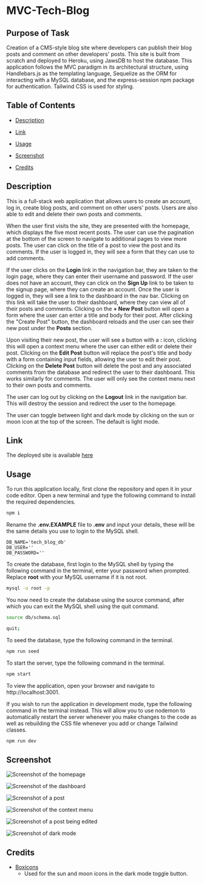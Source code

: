 # MVC-Tech-Blog

## Purpose of Task

Creation of a CMS-style blog site where developers can publish their blog posts and comment on other developers' posts. This site is built from scratch and deployed to Heroku, using JawsDB to host the database. This application follows the MVC paradigm in its architectural structure, using Handlebars.js as the templating language, Sequelize as the ORM for interacting with a MySQL database, and the express-session npm package for authentication. Tailwind CSS is used for styling.

## Table of Contents

- [Description](#description)

- [Link](#link)

- [Usage](#usage)

- [Screenshot](#demonstration-video)

- [Credits](#credits)

## Description

This is a full-stack web application that allows users to create an account, log in, create blog posts, and comment on other users' posts. Users are also able to edit and delete their own posts and comments.

When the user first visits the site, they are presented with the homepage, which displays the five most recent posts. The user can use the pagination at the bottom of the screen to navigate to additional pages to view more posts. The user can click on the title of a post to view the post and its comments. If the user is logged in, they will see a form that they can use to add comments.

If the user clicks on the **Login** link in the navigation bar, they are taken to the login page, where they can enter their username and password. If the user does not have an account, they can click on the **Sign Up** link to be taken to the signup page, where they can create an account. Once the user is logged in, they will see a link to the dashboard in the nav bar. Clicking on this link will take the user to their dashboard, where they can view all of their posts and comments. Clicking on the **+ New Post** button will open a form where the user can enter a title and body for their post. After clicking the "Create Post" button, the dashboard reloads and the user can see their new post under the **Posts** section.

Upon visiting their new post, the user will see a button with a **:** icon, clicking this will open a context menu where the user can either edit or delete their post. Clicking on the **Edit Post** button will replace the post's title and body with a form containing input fields, allowing the user to edit their post. Clicking on the **Delete Post** button will delete the post and any associated comments from the database and redirect the user to their dashboard. This works similarly for comments. The user will only see the context menu next to their own posts and comments.

The user can log out by clicking on the **Logout** link in the navigation bar. This will destroy the session and redirect the user to the homepage.

The user can toggle between light and dark mode by clicking on the sun or moon icon at the top of the screen. The default is light mode.

## Link

The deployed site is available [here](https://peaceful-gorge-49930-91553d826a7d.herokuapp.com/)

## Usage

To run this application locally, first clone the repository and open it in your code editor. Open a new terminal and type the following command to install the required dependencies.

```sh
npm i
```

Rename the **.env.EXAMPLE** file to **.env** and input your details, these will be the same details you use to login to the MySQL shell.

```dosini
DB_NAME='tech_blog_db'
DB_USER=''
DB_PASSWORD=''
```

To create the database, first login to the MySQL shell by typing the following command in the terminal, enter your password when prompted. Replace **root** with your MySQL username if it is not root.

```sh
mysql -u root -p
```

You now need to create the database using the source command, after which you can exit the MySQL shell using the quit command.

```sh
source db/schema.sql
```

```sh
quit;
```

To seed the database, type the following command in the terminal.

```sh
npm run seed
```

To start the server, type the following command in the terminal.

```sh
npm start
```

To view the application, open your browser and navigate to http://localhost:3001.

If you wish to run the application in development mode, type the following command in the terminal instead. This will allow you to use nodemon to automatically restart the server whenever you make changes to the code as well as rebuilding the CSS file whenever you add or change Tailwind classes.

```sh
npm run dev
```

## Screenshot

![Screenshot of the homepage](./public/assets/images/homepage.png)

![Screenshot of the dashboard](./public/assets/images/dashboard.png)

![Screenshot of a post](./public/assets/images/post.png)

![Screenshot of the context menu](./public/assets/images/context-menu.png)

![Screenshot of a post being edited](./public/assets/images/edit-post.png)

![Screenshot of dark mode](./public/assets/images/dark-mode.png)

## Credits

- [Boxicons](https://boxicons.com/)
  - Used for the sun and moon icons in the dark mode toggle button.

